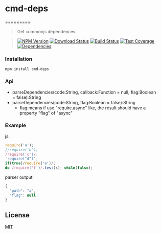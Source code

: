 # cmd-deps
=========

>Get commonjs dependences

>[![NPM Version][npm-image]][npm-url] [![Download Status][download-image]][npm-url] [![Build Status][travis-image]][travis-url] [![Test Coverage][coveralls-image]][coveralls-url] [![Dependencies][david-image]][david-url]

### Installation
```
npm install cmd-deps
```

### Api
* parseDependencies(code:String, callback:Function = null, flag:Boolean = false):String
* parseDependencies(code:String, flag:Boolean = false):String
  * flag means if use "require.async" like, the result should have a property "flag" of "async"

### Example
js:
```js
require('a');
//require('b');
/require('c')/;
'require("d")';
if(true)/require('e')/;
do /require('f')/.test(s); while(false);
```
parser output:
```js
{
  "path": "a",
  "flag": null
}
```

## License

[MIT](LICENSE)

[travis-image]: http://img.shields.io/travis/Nuintun/cmd-deps.svg?style=flat-square
[travis-url]: https://travis-ci.org/Nuintun/cmd-deps
[coveralls-image]: http://img.shields.io/coveralls/Nuintun/cmd-deps/master.svg?style=flat-square
[coveralls-url]: https://coveralls.io/r/Nuintun/cmd-deps?branch=master
[david-image]: http://img.shields.io/david/nuintun/cmd-deps.svg?style=flat-square
[david-url]: https://david-dm.org/Nuintun/cmd-deps
[npm-image]: http://img.shields.io/npm/v/cmd-deps.svg?style=flat-square
[npm-url]: https://www.npmjs.org/package/cmd-deps
[download-image]: http://img.shields.io/npm/dm/cmd-deps.svg?style=flat-square